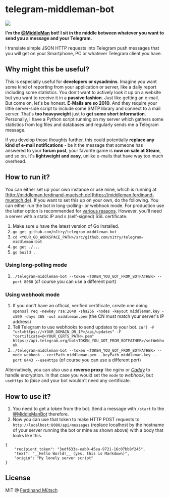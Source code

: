 # telegram-middleman-bot

![](http://i.imgur.com/lvshgaj.png)

__I'm the [@MiddleMan](https://telegram.me/MiddleManBot) bot! I sit in the middle between whatever you want to send you a message and your Telegram.__

I translate simple JSON HTTP requests into Telegram push messages that you will get on your Smartphone, PC or whatever Telegram client you have.

## Why might this be useful?
This is especially useful for __developers or sysadmins__. Imagine you want some kind of reporting from your application or server, like a daily report including some statistics. You don't want to actively look it up on a website but you want to receive it in a __passive fashion__. Just like getting an e-mail. But come on, let's be honest. __E-Mails are so 2010__. And they require your little server-side script to include some SMTP library and connect to a mail server. That's __too heavyweight__ just to __get some short information__. Personally, I have a Python script running on my server which gathers some statistics from log files and databases and regularly sends me a Telegram message.

If you develop those thoughts further, this could potentially __replace any kind of e-mail notifications__ - be it the message that someone has answered to your __forum post__, your favorite game is __now on sale at Steam__, and so on. It's __lightweight and easy__, unlike e-mails that have way too much overhead.

## How to run it?
You can either set up your own instance or use mine, which is running at [http://middleman.ferdinand-muetsch.de](https://middleman.ferdinand-muetsch.de). If you want to set this up on your own, do the following. You can either run the bot in long-polling- or webhook mode. For production use the latter option is recommended for [various reasons](https://core.telegram.org/bots/webhooks). However, you'll need a server with a static IP and s (self-signed) SSL certificate. 
1. Make sure u have the latest version of Go installed.
2. `go get github.com/n1try/telegram-middleman-bot`
3. `cd <YOUR_GO_WORKSPACE_PATH>/src/github.com/n1try/telegram-middleman-bot`
4. `go get ./...`
5. `go build .`

### Using long-polling mode
1. `./telegram-middleman-bot --token <TOKEN_YOU_GOT_FROM_BOTFATHER> --port 8080` (of course you can use a different port)

### Using webhook mode 
1. If you don't have an official, verified certificate, create one doing `openssl req -newkey rsa:2048 -sha256 -nodes -keyout middleman.key -x509 -days 365 -out middleman.pem` (the CN must match your server's IP address)
2. Tell Telegram to use webhooks to send updates to your bot. `curl -F "url=https://<YOUR_DOMAIN_OR_IP>/api/updates" -F "certificate=@<YOUR_CERTS_PATH>.pem" https://api.telegram.org/bot<TOKEN_YOU_GOT_FROM_BOTFATHER>/setWebhook`
3. `./telegram-middleman-bot --token <TOKEN_YOU_GOT_FROM_BOTFATHER> --mode webhook --certPath middleman.pem --keyPath middleman.key --port 8443 --useHttps` (of course you can use a different port)

Alternatively, you can also use a __reverse proxy__ like _nginx_ or [_Caddy_](https://caddyserver.com) to handle encryption. In that case you would set the `mode` to _webhook_, but `useHttps` to _false_ and your bot wouldn't need any certificate.

## How to use it?
1. You need to get a token from the bot. Send a message with `/start` to the [@MiddleManBot](https://telegram.me/MiddleManBot) therefore.
2. Now you can use that token to make HTTP POST requests to `http://localhost:8080/api/messages` (replace localhost by the hostname of your server running the bot or mine as shown above) with a body that looks like this.

```
{
	"recipient_token": "3edf633a-eab0-45ea-9721-16c07bb8f245",
	"text": "__Hello World!__ (yes, this is Markdown)",
	"origin": "My lonely server script"
}
```
## License
MIT @ [Ferdinand Mütsch](https://ferdinand-muetsch.de)